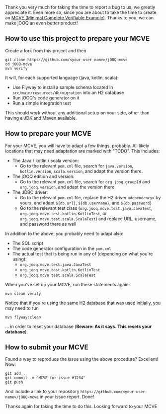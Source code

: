 Thank you very much for taking the time to report a bug to us, we greatly
appreciate it. Even more so, since you are about to take the time to create an
[MCVE (Minimal Complete Verifiable Example)](https://stackoverflow.com/help/minimal-reproducible-example). Thanks to you, we can make jOOQ an
even better product!

## How to use this project to prepare your MCVE

Create a fork from this project and then

```
git clone https://github.com/<your-user-name>/jOOQ-mcve
cd jOOQ-mcve
mvn verify
```

It will, for each supported language (java, kotlin, scala):

- Use Flyway to install a sample schema located in `src/main/resources/db/migration` into an H2 database
- Run jOOQ's code generator on it
- Run a simple integration test

This should work without any additional setup on your side, other than having a JDK and Maven available.

## How to prepare your MCVE

For your MCVE, you will have to adapt a few things, probably. All likely locations that may need adaptation are marked with "TODO". This includes:

- The Java / kotlin / scala version: 
  - Go to the relevant `pom.xml` file, search for `java.version`, `kotlin.version`, `scala.version`, and adapt the version there.
- The jOOQ edition and version: 
  - Go to the relevant `pom.xml` file, search for `org.jooq.groupId` and `org.jooq.version`, and adapt the version there.
- The JDBC driver: 
  - Go to the relevant `pom.xml` file, replace the H2 driver `<dependency>` by yours, and adapt `${db.url}`, `${db.username}`, and `${db.password}`
  - Go to the relevant test class (`org.jooq.mcve.test.java.JavaTest`, `org.jooq.mcve.test.kotlin.KotlinTest`, or `org.jooq.mcve.test.scala.ScalaTest`) and replace URL, username, and password there as well
  
In addition to the above, you probably need to adapt also:

- The SQL script
- The code generator configuration in the `pom.xml`
- The actual test that is being run in any of (depending on what you're using):
  - `org.jooq.mcve.test.java.JavaTest`
  - `org.jooq.mcve.test.kotlin.KotlinTest`
  - `org.jooq.mcve.test.scala.ScalaTest`

When you've set up your MCVE, run these statements again:

```
mvn clean verify
```

Notice that if you're using the same H2 database that was used initially, you may need to run

```
mvn flyway:clean
```

... in order to reset your database (**Beware: As it says. This resets your database**).

## How to submit your MCVE

Found a way to reproduce the issue using the above procedure? Excellent! Now:

```
git add .
git commit -m "MCVE for issue #1234"
git push
```

And include a link to your repository `https://github.com/<your-user-name>/jOOQ-mcve` in your issue report. Done!

Thanks again for taking the time to do this. Looking forward to your MCVE
